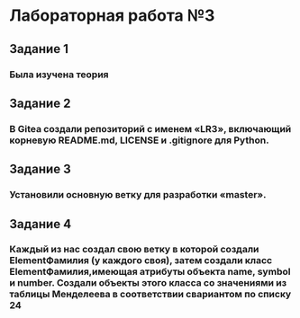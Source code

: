 # Лабораторная работа №3
## Задание 1 
### Была изучена теория 
## Задание 2 
### В Gitea создали репозиторий с именем «LR3», включающий корневую README.md, LICENSE и .gitignore для Python.
## Задание 3  
### Установили основную ветку для разработки «master».
## Задание 4 
### Каждый из нас создал свою ветку в которой создали ElementФамилия (у каждого своя), затем создали класс ElementФамилия,имеющая атрибуты объекта name, symbol и number. Создали объекты этого класса со значениями из таблицы Менделеева в соответствии свариантом по списку 24  

